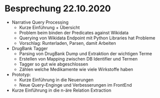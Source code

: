 # Besprechung 22.10.2020
- Narrative Query Processing
	- Kurze Einführung + Übersicht
	- Problem beim binden der Predicates against Wikidata
	- Querying von Wikidata Endpoint mit Python Libraries hat Probleme
	- Vorschlag: Runterladen, Parsen, damit Arbeiten
- DrugBank Tagger
	- Parsing von DrugBank Dump und Extraktion der wichtigen Terme
	- Erstellen von Mapping zwischen DB Identifier und Termen
	- Tagger so gut wie abgeschlossen
	- Zählen welche Medikamente wie viele Wirkstoffe haben
- Prototyp:
	- Kurze Einführung in die Neuerungen
	- Neue Query-Enginge und Verbesserungen im FrontEnd
- Kurze Einführung in die n-äre Relation Extraction

